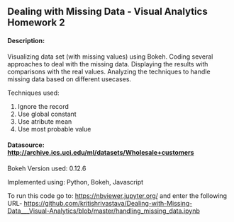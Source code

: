 ## Dealing with Missing Data - Visual Analytics Homework 2

#### Description: 
Visualizing data set (with missing values) using Bokeh. Coding several approaches to deal with the missing data. Displaying the results with comparisons with the real values. Analyzing the techniques to handle missing data based on different usecases.

Techniques used:
1. Ignore the record
2. Use global constant
3. Use atribute mean
4. Use most probable value

#### Datasource: http://archive.ics.uci.edu/ml/datasets/Wholesale+customers

Bokeh Version used: 0.12.6

Implemented using: Python, Bokeh, Javascript


To run this code go to: https://nbviewer.jupyter.org/ and enter the following URL-
https://github.com/kritishrivastava/Dealing-with-Missing-Data___Visual-Analytics/blob/master/handling_missing_data.ipynb
